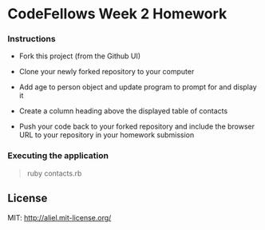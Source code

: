 # CodeFellows Week 2 Homework

### Instructions

* Fork this project (from the Github UI)

* Clone your newly forked repository to your computer

* Add age to person object and update program to prompt for and display it

* Create a column heading above the displayed table of contacts

* Push your code back to your forked repository and include the browser URL to your repository in your homework submission

### Executing the application

> ruby contacts.rb

## License

MIT: http://aliel.mit-license.org/
